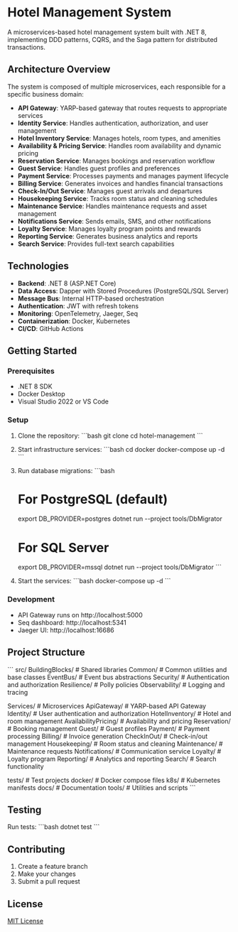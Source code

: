 # Hotel Management System

A microservices-based hotel management system built with .NET 8, implementing DDD patterns, CQRS, and the Saga pattern for distributed transactions.

## Architecture Overview

The system is composed of multiple microservices, each responsible for a specific business domain:

- **API Gateway**: YARP-based gateway that routes requests to appropriate services
- **Identity Service**: Handles authentication, authorization, and user management
- **Hotel Inventory Service**: Manages hotels, room types, and amenities
- **Availability & Pricing Service**: Handles room availability and dynamic pricing
- **Reservation Service**: Manages bookings and reservation workflow
- **Guest Service**: Handles guest profiles and preferences
- **Payment Service**: Processes payments and manages payment lifecycle
- **Billing Service**: Generates invoices and handles financial transactions
- **Check-In/Out Service**: Manages guest arrivals and departures
- **Housekeeping Service**: Tracks room status and cleaning schedules
- **Maintenance Service**: Handles maintenance requests and asset management
- **Notifications Service**: Sends emails, SMS, and other notifications
- **Loyalty Service**: Manages loyalty program points and rewards
- **Reporting Service**: Generates business analytics and reports
- **Search Service**: Provides full-text search capabilities

## Technologies

- **Backend**: .NET 8 (ASP.NET Core)
- **Data Access**: Dapper with Stored Procedures (PostgreSQL/SQL Server)
- **Message Bus**: Internal HTTP-based orchestration
- **Authentication**: JWT with refresh tokens
- **Monitoring**: OpenTelemetry, Jaeger, Seq
- **Containerization**: Docker, Kubernetes
- **CI/CD**: GitHub Actions

## Getting Started

### Prerequisites

- .NET 8 SDK
- Docker Desktop
- Visual Studio 2022 or VS Code

### Setup

1. Clone the repository:
   \`\`\`bash
   git clone <repository-url>
   cd hotel-management
   \`\`\`

2. Start infrastructure services:
   \`\`\`bash
   cd docker
   docker-compose up -d
   \`\`\`

3. Run database migrations:
   \`\`\`bash
   # For PostgreSQL (default)
   export DB_PROVIDER=postgres
   dotnet run --project tools/DbMigrator

   # For SQL Server
   export DB_PROVIDER=mssql
   dotnet run --project tools/DbMigrator
   \`\`\`

4. Start the services:
   \`\`\`bash
   docker-compose up -d
   \`\`\`

### Development

- API Gateway runs on http://localhost:5000
- Seq dashboard: http://localhost:5341
- Jaeger UI: http://localhost:16686

## Project Structure

\`\`\`
src/
  BuildingBlocks/           # Shared libraries
    Common/                 # Common utilities and base classes
    EventBus/              # Event bus abstractions
    Security/              # Authentication and authorization
    Resilience/           # Polly policies
    Observability/        # Logging and tracing

  Services/                # Microservices
    ApiGateway/           # YARP-based API Gateway
    Identity/             # User authentication and authorization
    HotelInventory/       # Hotel and room management
    AvailabilityPricing/  # Availability and pricing
    Reservation/          # Booking management
    Guest/                # Guest profiles
    Payment/              # Payment processing
    Billing/             # Invoice generation
    CheckInOut/          # Check-in/out management
    Housekeeping/        # Room status and cleaning
    Maintenance/         # Maintenance requests
    Notifications/       # Communication service
    Loyalty/             # Loyalty program
    Reporting/           # Analytics and reporting
    Search/              # Search functionality

tests/                    # Test projects
docker/                  # Docker compose files
k8s/                    # Kubernetes manifests
docs/                   # Documentation
tools/                  # Utilities and scripts
\`\`\`

## Testing

Run tests:
\`\`\`bash
dotnet test
\`\`\`

## Contributing

1. Create a feature branch
2. Make your changes
3. Submit a pull request

## License

[MIT License](LICENSE)
